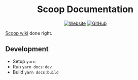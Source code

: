 <h1 align="center">Scoop Documentation</h1>

<div align="center">

[![Website](https://img.shields.io/website/https/scoop-docs.now.sh.svg?style=for-the-badge)](https://scoop-docs.now.sh/)
[![GitHub](https://img.shields.io/github/license/kidonng/scoop-docs.svg?style=for-the-badge)](./LICENSE)

</div>

[Scoop wiki](https://github.com/lukesampson/scoop/wiki) done right.

## Development

- Setup `yarn`
- Run `yarn docs:dev`
- Build `yarn docs:build`

